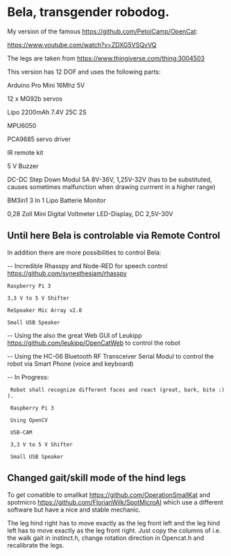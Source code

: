 # Bela, transgender robodog.

My version of the famous https://github.com/PetoiCamp/OpenCat:

https://www.youtube.com/watch?v=ZDXG5VSQvVQ

The legs are taken from https://www.thingiverse.com/thing:3004503

This version has 12 DOF and uses the following parts:

Arduino Pro Mini 16Mhz 5V

12 x MG92b servos

Lipo 2200mAh 7.4V 25C 2S

MPU6050

PCA9685 servo driver 

IR remote kit

5 V Buzzer

DC-DC Step Down Modul 5A 8V-36V,  1,25V-32V (has to be substituted, causes sometimes malfunction when drawing currrent in a higher range)

BM3in1 3 In 1 Lipo Batterie Monitor

0,28 Zoll Mini Digital Voltmeter LED-Display, DC 2,5V-30V

## Until here Bela is controlable via Remote Control 

In addition there are more possibilities to control Bela:

 -- Incredible Rhasspy and Node-RED for speech control
    https://github.com/synesthesiam/rhasspy

    Raspberry Pi 3

    3,3 V to 5 V Shifter

    ReSpeaker Mic Array v2.0

    Small USB Speaker

  -- Using the also the great Web GUI of Leukipp https://github.com/leukipp/OpenCatWeb to control the robot
  
  -- Using the HC-06 Bluetooth RF Transceiver Serial Modul to control the robot via Smart Phone (voice and keyboard)
  
  -- In Progress:
  
     Robot shall recognize different faces and react (great, bark, bite :) ).
     
     Raspberry Pi 3
     
     Using OpenCV
     
     USB-CAM

     3,3 V to 5 V Shifter

     Small USB Speaker
    
 ## Changed gait/skill mode of the hind legs
To get comatible to smallkat https://github.com/OperationSmallKat and spotmicro https://github.com/FlorianWilk/SpotMicroAI which use a different software but have a nice and stable mechanic.
 
The leg hind right has to move exactly as the leg front left and the leg hind left has to move exactly as the leg front right. Just copy the columns of i.e. the walk gait in instinct.h, change rotation direction in Opencat.h and recalibrate the legs.

